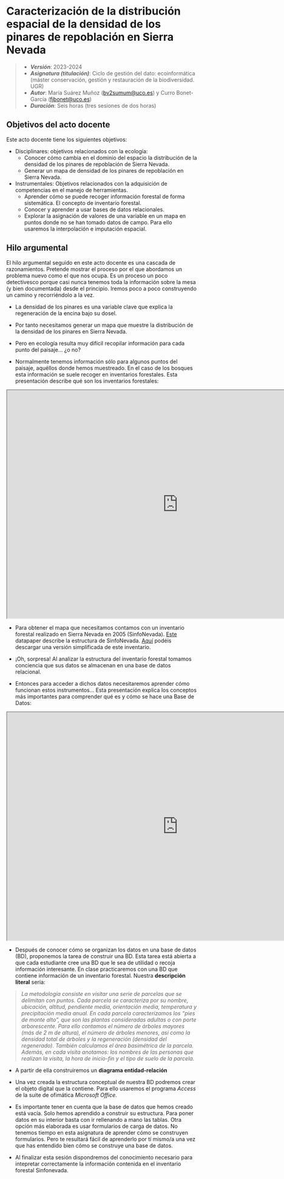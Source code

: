 # Caracterización de la distribución espacial de la densidad de los pinares de repoblación en Sierra Nevada


> + **_Versión_**: 2023-2024
> + **_Asignatura (titulación)_**: Ciclo de gestión del dato: ecoinformática (máster conservación, gestión y restauración de la biodiversidad. UGR) 
> + **_Autor_**:  María Suárez Muñoz (bv2sumum@uco.es) y Curro Bonet-García (fjbonet@uco.es)
> + **_Duración_**: Seis horas (tres sesiones de dos horas)


## Objetivos del acto docente

Este acto docente tiene los siguientes objetivos:

+ Disciplinares: objetivos relacionados con la ecología:
  + Conocer cómo cambia en el dominio del espacio la distribución de la densidad de los pinares de repoblación de Sierra Nevada.
  + Generar un mapa de densidad de los pinares de repoblación en Sierra Nevada.
+ Instrumentales: Objetivos relacionados con la adquisición de competencias en el manejo de herramientas.
  + Aprender cómo se puede recoger información forestal de forma sistemática. El concepto de inventario forestal.
  + Conocer y aprender a usar bases de datos relacionales.
  + Explorar la asignación de valores de una variable en un mapa en puntos donde no se han tomado datos de campo. Para ello usaremos la interpolación e imputación espacial. 


## Hilo argumental

El hilo argumental seguido en este acto docente es una cascada de razonamientos. Pretende mostrar el proceso por el que abordamos un problema nuevo como el que nos ocupa. Es un proceso un poco detectivesco porque casi nunca tenemos toda la información sobre la mesa (y bien documentada) desde el principio. Iremos poco a poco construyendo un camino y recorriéndolo a la vez.

+ La densidad de los pinares es una variable clave que explica la regeneración de la encina bajo su dosel.

+ Por tanto necesitamos generar un mapa que muestre la distribución de la densidad de los pinares en Sierra Nevada.

+ Pero en ecología resulta muy difícil recopilar información para cada punto del paisaje... ¿o no?

+ Normalmente tenemos información sólo para algunos puntos del paisaje, aquéllos donde hemos muestreado. En el caso de los bosques esta información se suele recoger en inventarios forestales. Esta presentación describe qué son los inventarios forestales:

<p><iframe src="https://prezi.com/view/O1mx63lp7jWX4fqekRZ7/embed" width="900" height="600"> </iframe></p>

+ Para obtener el mapa que necesitamos contamos con un inventario forestal realizado en Sierra Nevada en 2005 (SinfoNevada). [Este](https://doi.org/10.3897/phytokeys.35.6363) datapaper describe la estructura de SinfoNevada. [Aquí](https://github.com/aprendiendo-cosas/TP_densidad_pinar_ecoinf_UGR/blob/main/geoinfo/input/bbdd_sinfonevada_densidad.mdb) podéis descargar una versión simplificada de este inventario.

+ ¡Oh, sorpresa! Al analizar la estructura del inventario forestal tomamos conciencia que sus datos se almacenan en una base de datos relacional.

+ Entonces para acceder a dichos datos necesitaremos aprender cómo funcionan estos instrumentos... Esta presentación explica los conceptos más importantes para comprender qué es y cómo se hace una Base de Datos:

<p><iframe src="https://prezi.com/view/8Nl5PECsoSUnymoqyFvk/embed" width="900" height="600"> </iframe></p>

+ Después de conocer cómo se organizan los datos en una base de datos (BD), proponemos la tarea de construir una BD. Esta tarea está abierta a que cada estudiante cree una BD que le sea de utilidad o recoja información interesante. En clase practicaremos con una BD que contiene información de un inventario forestal. Nuestra **descripción literal** sería:

>*La metodología consiste en visitar una serie de parcelas que se delimitan con puntos. Cada parcela se caracteriza por su nombre, ubicación, altitud, pendiente media, orientación media, temperatura y precipitación media anual. En cada parcela caracterizamos los “pies de monte alto”, que son las plantas consideradas adultas o con porte arborescente. Para ello contamos el número de árboles mayores (más de 2 m de altura), el número de árboles menores, así como la densidad total de árboles y la regeneración (densidad del regenerado). También calculamos el área basimétrica de la parcela. Además, en cada visita anotamos: los nombres de las personas que realizan la visita, la hora de inicio-fin y el tipo de suelo de la parcela.*

+ A partir de ella construiremos un **diagrama entidad-relación**

+ Una vez creada la estructura conceptual de nuestra BD podremos crear el objeto digital que la contiene. Para ello usaremos el programa *Access* de la suite de ofimática *Microsoft Office*.

+ Es importante tener en cuenta que la base de datos que hemos creado está vacía. Solo hemos aprendido a construir su estructura. Para poner datos en su interior basta con ir rellenando a mano las tablas. Otra opción más elaborada es usar formularios de carga de datos. No tenemos tiempo en esta asignatura de aprender cómo se construyen formularios. Pero te resultará fácil de aprenderlo por tí mismo/a una vez que has entendido bien cómo se construye una base de datos. 

+ Al finalizar esta sesión dispondremos del conocimiento necesario para intepretar correctamente la información contenida en el inventario forestal Sinfonevada.

